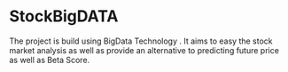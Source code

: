 # StockBigDATA
The project is build using BigData Technology . It aims to easy the stock market analysis as well as provide an alternative to predicting future price as well as Beta Score.
